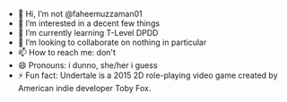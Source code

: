 - 👋 Hi, I’m not @faheemuzzaman01
- 👀 I’m interested in a decent few things
- 🌱 I’m currently learning T-Level DPDD
- 💞️ I’m looking to collaborate on nothing in particular
- 📫 How to reach me: don't
- 😄 Pronouns: i dunno, she/her i guess
- ⚡ Fun fact: Undertale is a 2015 2D role-playing video game created by American indie developer Toby Fox.

<!---
Izeas69/Izeas69 is a ✨ special ✨ repository because its `README.md` (this file) appears on your GitHub profile.
You can click the Preview link to take a look at your changes.
--->
